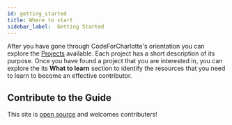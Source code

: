 ```yaml
---
id: getting_started
title: Where to start
sidebar_label:  Getting Started
---
```


After you have gone through CodeForCharlotte's orientation you can explore the [Projects]() available.  Each project has a short description of its purpose.  Once you have found a project that you are interested in, you can explore the its **What to learn** section to identify the resources that you need to learn to become an effective contributor.

## Contribute to the Guide

This site is [open source]() and welcomes contributers!